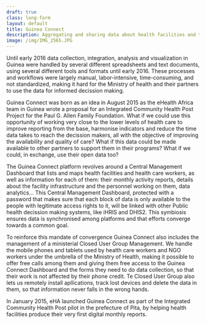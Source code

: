 ```yaml
---
draft: true
class: long-form
layout: default
title: Guinea Connect
description: Aggregating and sharing data about health facilities and their activities, infrastructures and personnel to support the decission making process in the Guinean public health systems and ultimately improving availability and quality of care.
image: /img/IMG_2565.JPG
---
```


Until early 2016 data collection, integration, analysis and visualization in Guinea were handled by several different spreadsheets and text documents, using several different tools and formats until early 2016. These processes and workflows were largely manual, labor-intensive, time-consuming, and not standardized, making it hard for the Ministry of health and their partners to use the data for informed decission making. 

Guinea Connect was born as an idea in August 2015 as the eHealth Africa team in Guinea wrote a proposal for an Integrated Community Health Post Project for the Paul G. Allen Family Foundation. What if we could use this opportunity of working very close to the lower levels of health care to improve reporting from the base, harmonise indicators and reduce the time data takes to reach the decission makers, all with the objective of improving the availability and quality of care? What if this data could be made available to other partners to support them in their programs? What if we could, in exchange, use their open data too?

The Guinea Connect platform revolves around a Central Management Dashboard that lists and maps health facilities and health care workers, as well as information for each of them: their monthly activity reports, details about the facility infrastructure and the personnel working on them, data analytics... This Central Management Dashboard, protected with a password that makes sure that each block of data is only available to the people with legitimate access rights to it, will be linked with other Public health decission making systems, like iHRIS and DHIS2. This symbiosis ensures data is synchronised among platforms and that efforts converge towards a common goal.

To reinforce this mandate of convergence Guinea Connect also includes the management of a ministerial Closed User Group Management. We  handle the mobile phones and tablets used by health care workers and NGO workers under the umbrella of the Ministry of Health, making it possible to offer free calls among them and giving them free access to the Guinea Connect Dashboard and the forms they need to do data collection, so that their work is not affected by their phone credit. Te Closed User Group also lets us remotely install apllications, track lost devices and delete the data in them, so that information never falls in the wrong hands.

In January 2015, eHA launched Guinea Connect as part of the Integrated Community Health Post pilot in the prefecture of Pita, by helping health facilities produce their very first digital monthly reports.

